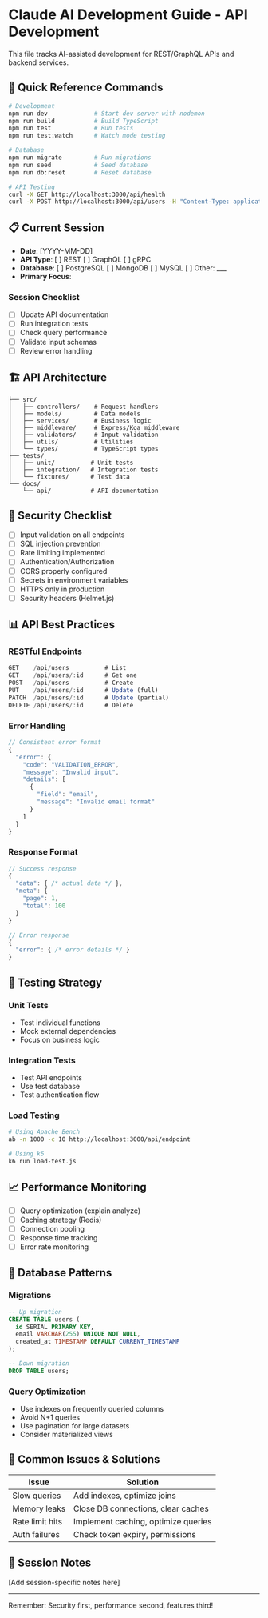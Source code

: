 # Claude AI Development Guide - API Development

This file tracks AI-assisted development for REST/GraphQL APIs and backend services.

## 🚀 Quick Reference Commands

```bash
# Development
npm run dev             # Start dev server with nodemon
npm run build           # Build TypeScript
npm run test            # Run tests
npm run test:watch      # Watch mode testing

# Database
npm run migrate         # Run migrations
npm run seed            # Seed database
npm run db:reset        # Reset database

# API Testing
curl -X GET http://localhost:3000/api/health
curl -X POST http://localhost:3000/api/users -H "Content-Type: application/json" -d '{}'
```

## 📋 Current Session

- **Date**: [YYYY-MM-DD]
- **API Type**: [ ] REST [ ] GraphQL [ ] gRPC
- **Database**: [ ] PostgreSQL [ ] MongoDB [ ] MySQL [ ] Other: ___
- **Primary Focus**:

### Session Checklist
- [ ] Update API documentation
- [ ] Run integration tests
- [ ] Check query performance
- [ ] Validate input schemas
- [ ] Review error handling

## 🏗️ API Architecture

```
├── src/
│   ├── controllers/    # Request handlers
│   ├── models/         # Data models
│   ├── services/       # Business logic
│   ├── middleware/     # Express/Koa middleware
│   ├── validators/     # Input validation
│   ├── utils/          # Utilities
│   └── types/          # TypeScript types
├── tests/
│   ├── unit/          # Unit tests
│   ├── integration/   # Integration tests
│   └── fixtures/      # Test data
└── docs/
    └── api/           # API documentation
```

## 🔐 Security Checklist

- [ ] Input validation on all endpoints
- [ ] SQL injection prevention
- [ ] Rate limiting implemented
- [ ] Authentication/Authorization
- [ ] CORS properly configured
- [ ] Secrets in environment variables
- [ ] HTTPS only in production
- [ ] Security headers (Helmet.js)

## 📊 API Best Practices

### RESTful Endpoints
```typescript
GET    /api/users          # List
GET    /api/users/:id      # Get one
POST   /api/users          # Create
PUT    /api/users/:id      # Update (full)
PATCH  /api/users/:id      # Update (partial)
DELETE /api/users/:id      # Delete
```

### Error Handling
```typescript
// Consistent error format
{
  "error": {
    "code": "VALIDATION_ERROR",
    "message": "Invalid input",
    "details": [
      {
        "field": "email",
        "message": "Invalid email format"
      }
    ]
  }
}
```

### Response Format
```typescript
// Success response
{
  "data": { /* actual data */ },
  "meta": {
    "page": 1,
    "total": 100
  }
}

// Error response
{
  "error": { /* error details */ }
}
```

## 🧪 Testing Strategy

### Unit Tests
- Test individual functions
- Mock external dependencies
- Focus on business logic

### Integration Tests
- Test API endpoints
- Use test database
- Test authentication flow

### Load Testing
```bash
# Using Apache Bench
ab -n 1000 -c 10 http://localhost:3000/api/endpoint

# Using k6
k6 run load-test.js
```

## 📈 Performance Monitoring

- [ ] Query optimization (explain analyze)
- [ ] Caching strategy (Redis)
- [ ] Connection pooling
- [ ] Response time tracking
- [ ] Error rate monitoring

## 🔧 Database Patterns

### Migrations
```sql
-- Up migration
CREATE TABLE users (
  id SERIAL PRIMARY KEY,
  email VARCHAR(255) UNIQUE NOT NULL,
  created_at TIMESTAMP DEFAULT CURRENT_TIMESTAMP
);

-- Down migration
DROP TABLE users;
```

### Query Optimization
- Use indexes on frequently queried columns
- Avoid N+1 queries
- Use pagination for large datasets
- Consider materialized views

## 🐛 Common Issues & Solutions

| Issue | Solution |
|-------|----------|
| Slow queries | Add indexes, optimize joins |
| Memory leaks | Close DB connections, clear caches |
| Rate limit hits | Implement caching, optimize queries |
| Auth failures | Check token expiry, permissions |

## 📝 Session Notes

[Add session-specific notes here]

---

Remember: Security first, performance second, features third!